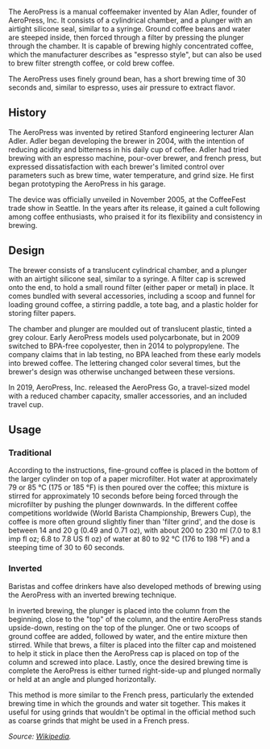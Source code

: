 The AeroPress is a manual coffeemaker invented by Alan Adler, founder of AeroPress, Inc. It consists of a cylindrical chamber, and a plunger with an airtight silicone seal, similar to a syringe. Ground coffee beans and water are steeped inside, then forced through a filter by pressing the plunger through the chamber. It is capable of brewing highly concentrated coffee, which the manufacturer describes as "espresso style", but can also be used to brew filter strength coffee, or cold brew coffee.

The AeroPress uses finely ground bean, has a short brewing time of 30 seconds and, similar to espresso, uses air pressure to extract flavor.

## History

The AeroPress was invented by retired Stanford engineering lecturer Alan Adler. Adler began developing the brewer in 2004, with the intention of reducing acidity and bitterness in his daily cup of coffee. Adler had tried brewing with an espresso machine, pour-over brewer, and french press, but expressed dissatisfaction with each brewer's limited control over parameters such as brew time, water temperature, and grind size. He first began prototyping the AeroPress in his garage.

The device was officially unveiled in November 2005, at the CoffeeFest trade show in Seattle. In the years after its release, it gained a cult following among coffee enthusiasts, who praised it for its flexibility and consistency in brewing.

## Design

The brewer consists of a translucent cylindrical chamber, and a plunger with an airtight silicone seal, similar to a syringe. A filter cap is screwed onto the end, to hold a small round filter (either paper or metal) in place. It comes bundled with several accessories, including a scoop and funnel for loading ground coffee, a stirring paddle, a tote bag, and a plastic holder for storing filter papers.

The chamber and plunger are moulded out of translucent plastic, tinted a grey colour. Early AeroPress models used polycarbonate, but in 2009 switched to BPA-free copolyester, then in 2014 to polypropylene. The company claims that in lab testing, no BPA leached from these early models into brewed coffee. The lettering changed color several times, but the brewer's design was otherwise unchanged between these versions.

In 2019, AeroPress, Inc. released the AeroPress Go, a travel-sized model with a reduced chamber capacity, smaller accessories, and an included travel cup.

## Usage

### Traditional

According to the instructions, fine-ground coffee is placed in the bottom of the larger cylinder on top of a paper microfilter. Hot water at approximately 79 or 85 °C (175 or 185 °F) is then poured over the coffee; this mixture is stirred for approximately 10 seconds before being forced through the microfilter by pushing the plunger downwards. In the different coffee competitions worldwide (World Barista Championship, Brewers Cup), the coffee is more often ground slightly finer than 'filter grind', and the dose is between 14 and 20 g (0.49 and 0.71 oz), with about 200 to 230 ml (7.0 to 8.1 imp fl oz; 6.8 to 7.8 US fl oz) of water at 80 to 92 °C (176 to 198 °F) and a steeping time of 30 to 60 seconds.

### Inverted

Baristas and coffee drinkers have also developed methods of brewing using the AeroPress with an inverted brewing technique.

In inverted brewing, the plunger is placed into the column from the beginning, close to the "top" of the column, and the entire AeroPress stands upside-down, resting on the top of the plunger. One or two scoops of ground coffee are added, followed by water, and the entire mixture then stirred. While that brews, a filter is placed into the filter cap and moistened to help it stick in place then the AeroPress cap is placed on top of the column and screwed into place. Lastly, once the desired brewing time is complete the AeroPress is either turned right-side-up and plunged normally or held at an angle and plunged horizontally.

This method is more similar to the French press, particularly the extended brewing time in which the grounds and water sit together. This makes it useful for using grinds that wouldn't be optimal in the official method such as coarse grinds that might be used in a French press.


_Source: [Wikipedia](https://en.wikipedia.org/wiki/AeroPress)._
